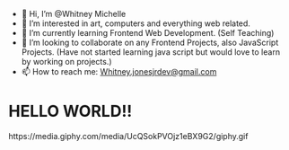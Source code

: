 - 👋 Hi, I’m @Whitney Michelle
- 👀 I’m interested in art, computers and everything web related.
- 🌱 I’m currently learning Frontend Web Development. (Self Teaching)
- 💞️ I’m looking to collaborate on any Frontend Projects, also JavaScript Projects. (Have not started learning java script but would love to learn by working on projects.)
- 📫 How to reach me: Whitney.jonesjrdev@gmail.com

<h1>HELLO WORLD!!</h1>
https://media.giphy.com/media/UcQSokPVOjz1eBX9G2/giphy.gif
